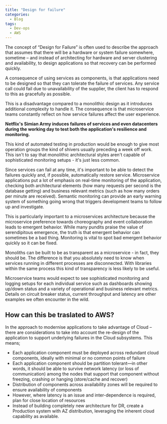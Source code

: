```yaml
---
title: "Design for failure"
categories:
  - Blog
tags:
  - Dev-ops
  - AWS
---
```


The concept of “Design for Failure” is often used to describe the approach that assumes that there will be a hardware or system failure somewhere, sometime – and instead of architecting for hardware and server clustering and availability, to design applications so that recovery can be performed quickly.

A consequence of using services as components, is that applications need to be designed so that they can tolerate the failure of services. Any service call could fail due to unavailability of the supplier, the client has to respond to this as gracefully as possible. 

This is a disadvantage compared to a monolithic design as it introduces additional complexity to handle it. The consequence is that microservice teams constantly reflect on how service failures affect the user experience. 

<b>Netflix's Simian Army induces failures of services and even datacenters during the working day to test both the application's resilience and monitoring.</b>

This kind of automated testing in production would be enough to give most operation groups the kind of shivers usually preceding a week off work. This isn't to say that monolithic architectural styles aren't capable of sophisticated monitoring setups - it's just less common.

Since services can fail at any time, it's important to be able to detect the failures quickly and, if possible, automatically restore service. Microservice applications put a lot of emphasis on real-time monitoring of the application, checking both architectural elements (how many requests per second is the database getting) and business relevant metrics (such as how many orders per minute are received). Semantic monitoring can provide an early warning system of something going wrong that triggers development teams to follow up and investigate.

This is particularly important to a microservices architecture because the microservice preference towards choreography and event collaboration leads to emergent behavior. While many pundits praise the value of serendipitous emergence, the truth is that emergent behavior can sometimes be a bad thing. Monitoring is vital to spot bad emergent behavior quickly so it can be fixed.

Monoliths can be built to be as transparent as a microservice - in fact, they should be. The difference is that you absolutely need to know when services running in different processes are disconnected. With libraries within the same process this kind of transparency is less likely to be useful.

Microservice teams would expect to see sophisticated monitoring and logging setups for each individual service such as dashboards showing up/down status and a variety of operational and business relevant metrics. Details on circuit breaker status, current throughput and latency are other examples we often encounter in the wild.

<h2>How can this be traslated to AWS? </h2>

In the approach to modernise applications to take advantage of Cloud – there are considerations to take into account the re-design of the application to support underlying failures in the Cloud subsystems. This means;
<ul>
<li>Each application component must be deployed across redundant cloud components, ideally with minimal or no common points of failure</li>
<li>Each application component should be partition tolerant—in other words, it should be able to survive network latency (or loss of communication) among the nodes that support that component without freezing, crashing or hanging (store/cache and recover)</li>
<li>Distribution of components across availability zones will be required to ensure availability of components</li>
<li>However, where latency is an issue and inter-dependence is required, plan for close location of resources</li>
<li>Instead of building completely new architecture for DR, create a Production system with AZ distribution, leveraging the inherent cloud capability as available.</li>
</ul>
